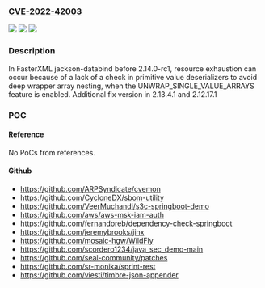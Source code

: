 ### [CVE-2022-42003](https://cve.mitre.org/cgi-bin/cvename.cgi?name=CVE-2022-42003)
![](https://img.shields.io/static/v1?label=Product&message=n%2Fa&color=blue)
![](https://img.shields.io/static/v1?label=Version&message=n%2Fa&color=blue)
![](https://img.shields.io/static/v1?label=Vulnerability&message=n%2Fa&color=brighgreen)

### Description

In FasterXML jackson-databind before 2.14.0-rc1, resource exhaustion can occur because of a lack of a check in primitive value deserializers to avoid deep wrapper array nesting, when the UNWRAP_SINGLE_VALUE_ARRAYS feature is enabled. Additional fix version in 2.13.4.1 and 2.12.17.1

### POC

#### Reference
No PoCs from references.

#### Github
- https://github.com/ARPSyndicate/cvemon
- https://github.com/CycloneDX/sbom-utility
- https://github.com/VeerMuchandi/s3c-springboot-demo
- https://github.com/aws/aws-msk-iam-auth
- https://github.com/fernandoreb/dependency-check-springboot
- https://github.com/jeremybrooks/jinx
- https://github.com/mosaic-hgw/WildFly
- https://github.com/scordero1234/java_sec_demo-main
- https://github.com/seal-community/patches
- https://github.com/sr-monika/sprint-rest
- https://github.com/viesti/timbre-json-appender

